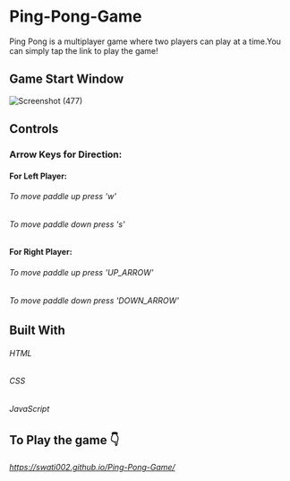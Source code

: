 # Ping-Pong-Game

Ping Pong is a multiplayer game where two players can play at a time.You can simply tap the link to play the game!


## Game Start Window
![Screenshot (477)](https://user-images.githubusercontent.com/72129763/150204266-2ba86795-ed03-4952-82dc-1e0bd8af24db.png)


## Controls

### Arrow Keys for Direction:
#### For Left Player:

###### To move paddle up press 'w'
###### To move paddle down press 's'

#### For Right Player:

###### To move paddle up press 'UP_ARROW'
###### To move paddle down press 'DOWN_ARROW'


## Built With

###### HTML
###### CSS
###### JavaScript


## To Play the game 👇
###### https://swati002.github.io/Ping-Pong-Game/
